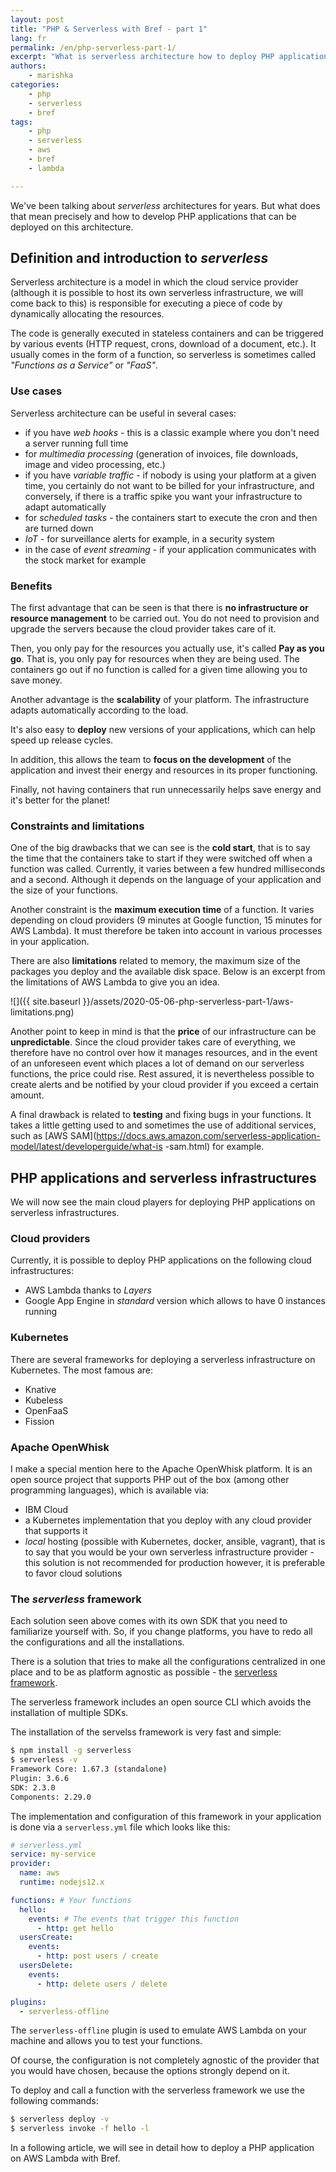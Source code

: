 ```yaml
---
layout: post
title: "PHP & Serverless with Bref - part 1"
lang: fr
permalink: /en/php-serverless-part-1/
excerpt: "What is serverless architecture how to deploy PHP application to it"
authors:
    - marishka
categories:
    - php
    - serverless
    - bref
tags:
    - php
    - serverless
    - aws
    - bref
    - lambda

---
```


We've been talking about *serverless* architectures for years. But what does that mean precisely and how to develop PHP applications that can be deployed on this architecture.

## Definition and introduction to *serverless*

Serverless architecture is a model in which the cloud service provider (although it is possible to host its own serverless infrastructure, we will come back to this) is responsible for executing a piece of code by dynamically allocating the resources.

The code is generally executed in stateless containers and can be triggered by various events (HTTP request, crons, download of a document, etc.). It usually comes in the form of a function, so serverless is sometimes called *"Functions as a Service"* or *"FaaS"*.

### Use cases

Serverless architecture can be useful in several cases:

- if you have *web hooks* - this is a classic example where you don't need a server running full time
- for *multimedia processing* (generation of invoices, file downloads, image and video processing, etc.)
- if you have *variable traffic* - if nobody is using your platform at a given time, you certainly do not want to be billed for your infrastructure, and conversely, if there is a traffic spike you want your infrastructure to adapt automatically
- for *scheduled tasks* - the containers start to execute the cron and then are turned down
- *IoT* - for surveillance alerts for example, in a security system
- in the case of *event streaming* - if your application communicates with the stock market for example

### Benefits

The first advantage that can be seen is that there is **no infrastructure or resource management** to be carried out. You do not need to provision and upgrade the servers because the cloud provider takes care of it.

Then, you only pay for the resources you actually use, it's called **Pay as you go**. That is, you only pay for resources when they are being used. The containers go out if no function is called for a given time allowing you to save money.

Another advantage is the **scalability** of your platform. The infrastructure adapts automatically according to the load.

It's also easy to **deploy** new versions of your applications, which can help speed up release cycles.

In addition, this allows the team to **focus on the development** of the application and invest their energy and resources in its proper functioning.

Finally, not having containers that run unnecessarily helps save energy and it's better for the planet!

### Constraints and limitations

One of the big drawbacks that we can see is the **cold start**, that is to say the time that the containers take to start if they were switched off when a function was called. Currently, it varies between a few hundred milliseconds and a second. Although it depends on the language of your application and the size of your functions.

Another constraint is the **maximum execution time** of a function. It varies depending on cloud providers (9 minutes at Google function, 15 minutes for AWS Lambda). It must therefore be taken into account in various processes in your application.

There are also **limitations** related to memory, the maximum size of the packages you deploy and the available disk space. Below is an excerpt from the limitations of AWS Lambda to give you an idea.

![]({{ site.baseurl }}/assets/2020-05-06-php-serverless-part-1/aws-limitations.png)

Another point to keep in mind is that the **price** of our infrastructure can be **unpredictable**. Since the cloud provider takes care of everything, we therefore have no control over how it manages resources, and in the event of an unforeseen event which places a lot of demand on our serverless functions, the price could rise. Rest assured, it is nevertheless possible to create alerts and be notified by your cloud provider if you exceed a certain amount.

A final drawback is related to **testing** and fixing bugs in your functions. It takes a little getting used to and sometimes the use of additional services, such as [AWS SAM](https://docs.aws.amazon.com/serverless-application-model/latest/developerguide/what-is -sam.html) for example.

## PHP applications and serverless infrastructures

We will now see the main cloud players for deploying PHP applications on serverless infrastructures.

### Cloud providers

Currently, it is possible to deploy PHP applications on the following cloud infrastructures:

- AWS Lambda thanks to *Layers*
- Google App Engine in *standard* version which allows to have 0 instances running

### Kubernetes

There are several frameworks for deploying a serverless infrastructure on Kubernetes. The most famous are:

- Knative
- Kubeless
- OpenFaaS
- Fission

### Apache OpenWhisk

I make a special mention here to the Apache OpenWhisk platform. It is an open source project that supports PHP out of the box (among other programming languages), which is available via:

- IBM Cloud
- a Kubernetes implementation that you deploy with any cloud provider that supports it
- *local* hosting (possible with Kubernetes, docker, ansible, vagrant), that is to say that you would be your own serverless infrastructure provider - this solution is not recommended for production however, it is preferable to favor cloud solutions

### The *serverless* framework

Each solution seen above comes with its own SDK that you need to familiarize yourself with.
So, if you change platforms, you have to redo all the configurations and all the installations.

There is a solution that tries to make all the configurations centralized in one place and to be as platform agnostic as possible - the [serverless framework](https://serverless.com/).

The serverless framework includes an open source CLI which avoids the installation of multiple SDKs.

The installation of the servelss framework is very fast and simple:

```bash
$ npm install -g serverless
$ serverless -v
Framework Core: 1.67.3 (standalone)
Plugin: 3.6.6
SDK: 2.3.0
Components: 2.29.0
```

The implementation and configuration of this framework in your application is done via a `serverless.yml` file which looks like this:

```yaml
# serverless.yml
service: my-service
provider:
  name: aws
  runtime: nodejs12.x

functions: # Your functions
  hello:
    events: # The events that trigger this function
      - http: get hello
  usersCreate:
    events:
      - http: post users / create
  usersDelete:
    events:
      - http: delete users / delete

plugins:
  - serverless-offline
```

The `serverless-offline` plugin is used to emulate AWS Lambda on your machine and allows you to test your functions.

Of course, the configuration is not completely agnostic of the provider that you would have chosen, because the options strongly depend on it.

To deploy and call a function with the serverless framework we use the following commands:

```bash
$ serverless deploy -v
$ serverless invoke -f hello -l
```

In a following article, we will see in detail how to deploy a PHP application on AWS Lambda with Bref.
